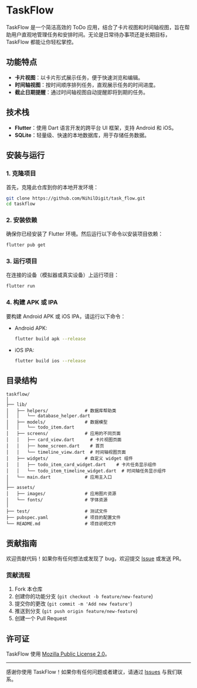 # TaskFlow

TaskFlow 是一个简洁高效的 ToDo 应用，结合了卡片视图和时间轴视图，旨在帮助用户直观地管理任务和安排时间。无论是日常待办事项还是长期目标，TaskFlow 都能让你轻松掌控。

## 功能特点

- **卡片视图**：以卡片形式展示任务，便于快速浏览和编辑。
- **时间轴视图**：按时间顺序排列任务，直观展示任务的时间进度。
- **截止日期提醒**：通过时间轴视图自动提醒即将到期的任务。
  
## 技术栈

- **Flutter**：使用 Dart 语言开发的跨平台 UI 框架，支持 Android 和 iOS。
- **SQLite**：轻量级、快速的本地数据库，用于存储任务数据。

## 安装与运行

### 1. 克隆项目

首先，克隆此仓库到你的本地开发环境：

```bash
git clone https://github.com/NihilDigit/task_flow.git
cd taskflow
```

### 2. 安装依赖

确保你已经安装了 Flutter 环境。然后运行以下命令以安装项目依赖：

```bash
flutter pub get
```

### 3. 运行项目

在连接的设备（模拟器或真实设备）上运行项目：

```bash
flutter run
```

### 4. 构建 APK 或 IPA

要构建 Android APK 或 iOS IPA，请运行以下命令：

- Android APK:
  
  ```bash
  flutter build apk --release
  ```

- iOS IPA:

  ```bash
  flutter build ios --release
  ```

## 目录结构

```plaintext
taskflow/
│
├── lib/
│   ├── helpers/              # 数据库帮助类
│   │   └── database_helper.dart
│   ├── models/               # 数据模型
│   │   └── todo_item.dart
│   ├── screens/              # 应用的不同页面
│   │   ├── card_view.dart      # 卡片视图页面
│   │   ├── home_screen.dart    # 首页
│   │   └── timeline_view.dart  # 时间轴视图页面
│   ├── widgets/              # 自定义 widget 组件
│   │   ├── todo_item_card_widget.dart    # 卡片任务显示组件
│   │   └── todo_item_timeline_widget.dart  # 时间轴任务显示组件
│   └── main.dart             # 应用主入口
│
├── assets/
│   ├── images/               # 应用图片资源
│   └── fonts/                # 字体资源
│
├── test/                     # 测试文件
├── pubspec.yaml              # 项目的配置文件
└── README.md                 # 项目说明文件
```

## 贡献指南

欢迎贡献代码！如果你有任何想法或发现了 bug，欢迎提交 [Issue](https://github.com/NihilDigit/task_flow/issues) 或发送 PR。

### 贡献流程

1. Fork 本仓库
2. 创建你的功能分支 (`git checkout -b feature/new-feature`)
3. 提交你的更改 (`git commit -m 'Add new feature'`)
4. 推送到分支 (`git push origin feature/new-feature`)
5. 创建一个 Pull Request

## 许可证

TaskFlow 使用 [Mozilla Public License 2.0](LICENSE)。

---

感谢你使用 TaskFlow！如果你有任何问题或者建议，请通过 [Issues](https://github.com/NihilDigit/task_flow/issues) 与我们联系。
